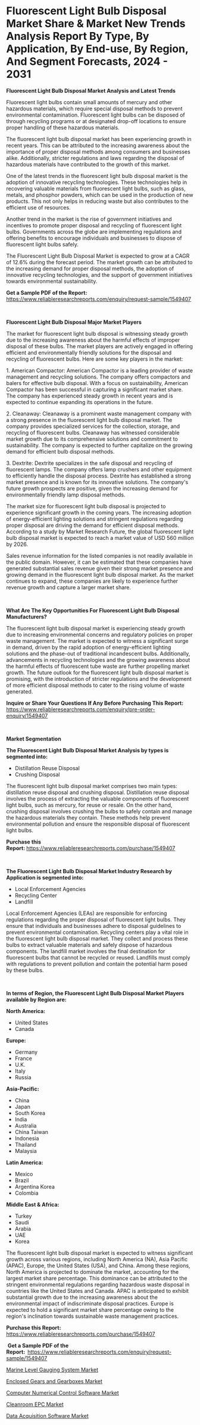 <p><h1>Fluorescent Light Bulb Disposal Market Share & Market New Trends Analysis Report By Type, By Application, By End-use, By Region, And Segment Forecasts, 2024 - 2031</h1></p><p><strong>Fluorescent Light Bulb Disposal Market Analysis and Latest Trends</strong></p>
<p><p>Fluorescent light bulbs contain small amounts of mercury and other hazardous materials, which require special disposal methods to prevent environmental contamination. Fluorescent light bulbs can be disposed of through recycling programs or at designated drop-off locations to ensure proper handling of these hazardous materials.</p><p>The fluorescent light bulb disposal market has been experiencing growth in recent years. This can be attributed to the increasing awareness about the importance of proper disposal methods among consumers and businesses alike. Additionally, stricter regulations and laws regarding the disposal of hazardous materials have contributed to the growth of this market.</p><p>One of the latest trends in the fluorescent light bulb disposal market is the adoption of innovative recycling technologies. These technologies help in recovering valuable materials from fluorescent light bulbs, such as glass, metals, and phosphor powders, which can be used in the production of new products. This not only helps in reducing waste but also contributes to the efficient use of resources.</p><p>Another trend in the market is the rise of government initiatives and incentives to promote proper disposal and recycling of fluorescent light bulbs. Governments across the globe are implementing regulations and offering benefits to encourage individuals and businesses to dispose of fluorescent light bulbs safely.</p><p>The Fluorescent Light Bulb Disposal Market is expected to grow at a CAGR of 12.6% during the forecast period. The market growth can be attributed to the increasing demand for proper disposal methods, the adoption of innovative recycling technologies, and the support of government initiatives towards environmental sustainability.</p></p>
<p><strong>Get a Sample PDF of the Report:&nbsp;</strong> <a href="https://www.reliableresearchreports.com/enquiry/request-sample/1549407">https://www.reliableresearchreports.com/enquiry/request-sample/1549407</a></p>
<p>&nbsp;</p>
<p><strong>Fluorescent Light Bulb Disposal Major Market Players</strong></p>
<p><p>The market for fluorescent light bulb disposal is witnessing steady growth due to the increasing awareness about the harmful effects of improper disposal of these bulbs. The market players are actively engaged in offering efficient and environmentally friendly solutions for the disposal and recycling of fluorescent bulbs. Here are some key players in the market:</p><p>1. American Compactor: American Compactor is a leading provider of waste management and recycling solutions. The company offers compactors and balers for effective bulb disposal. With a focus on sustainability, American Compactor has been successful in capturing a significant market share. The company has experienced steady growth in recent years and is expected to continue expanding its operations in the future.</p><p>2. Cleanaway: Cleanaway is a prominent waste management company with a strong presence in the fluorescent light bulb disposal market. The company provides specialized services for the collection, storage, and recycling of fluorescent bulbs. Cleanaway has witnessed considerable market growth due to its comprehensive solutions and commitment to sustainability. The company is expected to further capitalize on the growing demand for efficient bulb disposal methods.</p><p>3. Dextrite: Dextrite specializes in the safe disposal and recycling of fluorescent lamps. The company offers lamp crushers and other equipment to efficiently handle the disposal process. Dextrite has established a strong market presence and is known for its innovative solutions. The company's future growth prospects are positive, given the increasing demand for environmentally friendly lamp disposal methods.</p><p>The market size for fluorescent light bulb disposal is projected to experience significant growth in the coming years. The increasing adoption of energy-efficient lighting solutions and stringent regulations regarding proper disposal are driving the demand for efficient disposal methods. According to a study by Market Research Future, the global fluorescent light bulb disposal market is expected to reach a market value of USD 560 million by 2026.</p><p>Sales revenue information for the listed companies is not readily available in the public domain. However, it can be estimated that these companies have generated substantial sales revenue given their strong market presence and growing demand in the fluorescent light bulb disposal market. As the market continues to expand, these companies are likely to experience further revenue growth and capture a larger market share.</p></p>
<p>&nbsp;</p>
<p><strong>What Are The Key Opportunities For Fluorescent Light Bulb Disposal Manufacturers?</strong></p>
<p><p>The fluorescent light bulb disposal market is experiencing steady growth due to increasing environmental concerns and regulatory policies on proper waste management. The market is expected to witness a significant surge in demand, driven by the rapid adoption of energy-efficient lighting solutions and the phase-out of traditional incandescent bulbs. Additionally, advancements in recycling technologies and the growing awareness about the harmful effects of fluorescent tube waste are further propelling market growth. The future outlook for the fluorescent light bulb disposal market is promising, with the introduction of stricter regulations and the development of more efficient disposal methods to cater to the rising volume of waste generated.</p></p>
<p><strong>Inquire or Share Your Questions If Any Before Purchasing This Report:</strong> <a href="https://www.reliableresearchreports.com/enquiry/pre-order-enquiry/1549407">https://www.reliableresearchreports.com/enquiry/pre-order-enquiry/1549407</a></p>
<p>&nbsp;</p>
<p><strong>Market Segmentation</strong></p>
<p><strong>The Fluorescent Light Bulb Disposal Market Analysis by types is segmented into:</strong></p>
<p><ul><li>Distillation Reuse Disposal</li><li>Crushing Disposal</li></ul></p>
<p><p>The fluorescent light bulb disposal market comprises two main types: distillation reuse disposal and crushing disposal. Distillation reuse disposal involves the process of extracting the valuable components of fluorescent light bulbs, such as mercury, for reuse or resale. On the other hand, crushing disposal involves crushing the bulbs to safely contain and manage the hazardous materials they contain. These methods help prevent environmental pollution and ensure the responsible disposal of fluorescent light bulbs.</p></p>
<p><strong>Purchase this Report:&nbsp;</strong><a href="https://www.reliableresearchreports.com/purchase/1549407">https://www.reliableresearchreports.com/purchase/1549407</a></p>
<p>&nbsp;</p>
<p><strong>The Fluorescent Light Bulb Disposal Market Industry Research by Application is segmented into:</strong></p>
<p><ul><li>Local Enforcement Agencies</li><li>Recycling Center</li><li>Landfill</li></ul></p>
<p><p>Local Enforcement Agencies (LEAs) are responsible for enforcing regulations regarding the proper disposal of fluorescent light bulbs. They ensure that individuals and businesses adhere to disposal guidelines to prevent environmental contamination. Recycling centers play a vital role in the fluorescent light bulb disposal market. They collect and process these bulbs to extract valuable materials and safely dispose of hazardous components. The landfill market involves the final destination for fluorescent bulbs that cannot be recycled or reused. Landfills must comply with regulations to prevent pollution and contain the potential harm posed by these bulbs.</p></p>
<p>&nbsp;</p>
<p><strong>In terms of Region, the Fluorescent Light Bulb Disposal Market Players available by Region are:</strong></p>
<p>
    <p> <strong> North America: </strong>
        <ul>
            <li>United States</li>
            <li>Canada</li>
        </ul>
        </p> 
    <p> <strong> Europe: </strong>
        <ul>
            <li>Germany</li>
            <li>France</li>
            <li>U.K.</li>
            <li>Italy</li>
            <li>Russia</li>
        </ul>
        </p> 
    <p> <strong> Asia-Pacific: </strong>
        <ul>
            <li>China</li>
            <li>Japan</li>
            <li>South Korea</li>
            <li>India</li>
            <li>Australia</li>
            <li>China Taiwan</li>
            <li>Indonesia</li>
            <li>Thailand</li>
            <li>Malaysia</li>
        </ul>
        </p> 
    <p> <strong> Latin America: </strong>
        <ul>
            <li>Mexico</li>
            <li>Brazil</li>
            <li>Argentina Korea</li>
            <li>Colombia</li>
        </ul>
        </p> 
    <p> <strong> Middle East & Africa: </strong>
        <ul>
            <li>Turkey</li>
            <li>Saudi</li>
            <li>Arabia</li>
            <li>UAE</li>
            <li>Korea</li>
        </ul>
    </p>
    </p>
<p><p>The fluorescent light bulb disposal market is expected to witness significant growth across various regions, including North America (NA), Asia Pacific (APAC), Europe, the United States (USA), and China. Among these regions, North America is projected to dominate the market, accounting for the largest market share percentage. This dominance can be attributed to the stringent environmental regulations regarding hazardous waste disposal in countries like the United States and Canada. APAC is anticipated to exhibit substantial growth due to the increasing awareness about the environmental impact of indiscriminate disposal practices. Europe is expected to hold a significant market share percentage owing to the region's inclination towards sustainable waste management practices.</p></p>
<p><strong>Purchase this Report: </strong><a href="https://www.reliableresearchreports.com/purchase/1549407">https://www.reliableresearchreports.com/purchase/1549407</a></p>
<p>&nbsp;<strong>Get a Sample PDF of the Report:&nbsp;&nbsp;</strong><a href="https://www.reliableresearchreports.com/enquiry/request-sample/1549407">https://www.reliableresearchreports.com/enquiry/request-sample/1549407</a></p>
<p><strong></strong></p>
<p><p><a href="https://medium.com/p/01b742efe765/edit">Marine Level Gauging System Market</a></p><p><a href="https://medium.com/p/7193900218ec/edit">Enclosed Gears and Gearboxes Market</a></p><p><a href="https://github.com/Triciasol/Market-Research-Report-List-1/blob/main/computer-numerical-control-software-market.md">Computer Numerical Control Software Market</a></p><p><a href="https://medium.com/p/5396ba482af2/edit">Cleanroom EPC Market</a></p><p><a href="https://github.com/chartsaturn/Market-Research-Report-List-1/blob/main/data-acquisition-software-market.md">Data Acquisition Software Market</a></p></p>